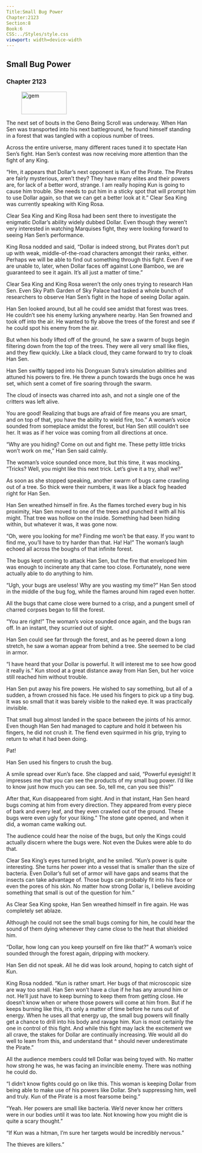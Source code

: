 ```yaml
---
Title:Small Bug Power 
Chapter:2123 
Section:8 
Book:6 
CSS:../Styles/style.css 
viewport: width=device-width
---
```

  
## Small Bug Power
### Chapter 2123
  
<figure>
	<img src="../Images/gem.gif" alt="gem" id="gem" width="120" height="60" />
</figure>
  

  
The next set of bouts in the Geno Being Scroll was underway. When Han Sen was transported into his next battleground, he found himself standing in a forest that was tangled with a copious number of trees.

Across the entire universe, many different races tuned it to spectate Han Sen’s fight. Han Sen’s contest was now receiving more attention than the fight of any King.

“Hm, it appears that Dollar’s next opponent is Kun of the Pirate. The Pirates are fairly mysterious, aren’t they? They have many elites and their powers are, for lack of a better word, strange. I am really hoping Kun is going to cause him trouble. She needs to put him in a sticky spot that will prompt him to use Dollar again, so that we can get a better look at it.” Clear Sea King was currently speaking with King Rosa.

Clear Sea King and King Rosa had been sent there to investigate the enigmatic Dollar’s ability widely dubbed Dollar. Even though they weren’t very interested in watching Marquises fight, they were looking forward to seeing Han Sen’s performance.

King Rosa nodded and said, “Dollar is indeed strong, but Pirates don’t put up with weak, middle-of-the-road characters amongst their ranks, either. Perhaps we will be able to find out something through this fight. Even if we are unable to, later, when Dollar faces off against Lone Bamboo, we are guaranteed to see it again. It’s all just a matter of time.”

Clear Sea King and King Rosa weren’t the only ones trying to research Han Sen. Even Sky Path Garden of Sky Palace had tasked a whole bunch of researchers to observe Han Sen’s fight in the hope of seeing Dollar again.

Han Sen looked around, but all he could see amidst that forest was trees. He couldn’t see his enemy lurking anywhere nearby. Han Sen frowned and took off into the air. He wanted to fly above the trees of the forest and see if he could spot his enemy from the air.

But when his body lifted off of the ground, he saw a swarm of bugs begin filtering down from the top of the trees. They were all very small like flies, and they flew quickly. Like a black cloud, they came forward to try to cloak Han Sen.

Han Sen swiftly tapped into his Dongxuan Sutra’s simulation abilities and attuned his powers to fire. He threw a punch towards the bugs once he was set, which sent a comet of fire soaring through the swarm.

The cloud of insects was charred into ash, and not a single one of the critters was left alive.

You are good! Realizing that bugs are afraid of fire means you are smart, and on top of that, you have the ability to wield fire, too.” A woman’s voice sounded from someplace amidst the forest, but Han Sen still couldn’t see her. It was as if her voice was coming from all directions at once.

“Why are you hiding? Come on out and fight me. These petty little tricks won’t work on me,” Han Sen said calmly.

The woman’s voice sounded once more, but this time, it was mocking. “Tricks? Well, you might like this next trick. Let’s give it a try, shall we?”

As soon as she stopped speaking, another swarm of bugs came crawling out of a tree. So thick were their numbers, it was like a black fog headed right for Han Sen.

Han Sen wreathed himself in fire. As the flames torched every bug in his proximity, Han Sen moved to one of the trees and punched it with all his might. That tree was hollow on the inside. Something had been hiding within, but whatever it was, it was gone now.

“Oh, were you looking for me? Finding me won’t be that easy. If you want to find me, you’ll have to try harder than that. Ha! Ha!” The woman’s laugh echoed all across the boughs of that infinite forest.

The bugs kept coming to attack Han Sen, but the fire that enveloped him was enough to incinerate any that came too close. Fortunately, none were actually able to do anything to him.

“Ugh, your bugs are useless! Why are you wasting my time?” Han Sen stood in the middle of the bug fog, while the flames around him raged even hotter.

All the bugs that came close were burned to a crisp, and a pungent smell of charred corpses began to fill the forest.

“You are right!” The woman’s voice sounded once again, and the bugs ran off. In an instant, they scurried out of sight.

Han Sen could see far through the forest, and as he peered down a long stretch, he saw a woman appear from behind a tree. She seemed to be clad in armor.

“I have heard that your Dollar is powerful. It will interest me to see how good it really is.” Kun stood at a great distance away from Han Sen, but her voice still reached him without trouble.

Han Sen put away his fire powers. He wished to say something, but all of a sudden, a frown crossed his face. He used his fingers to pick up a tiny bug. It was so small that it was barely visible to the naked eye. It was practically invisible.

That small bug almost landed in the space between the joints of his armor. Even though Han Sen had managed to capture and hold it between his fingers, he did not crush it. The fiend even squirmed in his grip, trying to return to what it had been doing.

Pat!

Han Sen used his fingers to crush the bug.

A smile spread over Kun’s face. She clapped and said, “Powerful eyesight! It impresses me that you can see the products of my small bug power. I’d like to know just how much you can see. So, tell me, can you see this?”

After that, Kun disappeared from sight. And in that instant, Han Sen heard bugs coming at him from every direction. They appeared from every piece of bark and every leaf, and they even crawled out of the ground. These bugs were even ugly for your liking.” The stone gate opened, and when it did, a woman came walking out.

The audience could hear the noise of the bugs, but only the Kings could actually discern where the bugs were. Not even the Dukes were able to do that.

Clear Sea King’s eyes turned bright, and he smiled. “Kun’s power is quite interesting. She turns her power into a vessel that is smaller than the size of bacteria. Even Dollar’s full set of armor will have gaps and seams that the insects can take advantage of. Those bugs can probably fit into his face or even the pores of his skin. No matter how strong Dollar is, I believe avoiding something that small is out of the question for him.”

As Clear Sea King spoke, Han Sen wreathed himself in fire again. He was completely set ablaze.

Although he could not see the small bugs coming for him, he could hear the sound of them dying whenever they came close to the heat that shielded him.

“Dollar, how long can you keep yourself on fire like that?” A woman’s voice sounded through the forest again, dripping with mockery.

Han Sen did not speak. All he did was look around, hoping to catch sight of Kun.

King Rosa nodded. “Kun is rather smart. Her bugs of that microscopic size are way too small. Han Sen won’t have a clue if he has any around him or not. He’ll just have to keep burning to keep them from getting close. He doesn’t know when or where those powers will come at him from. But if he keeps burning like this, it’s only a matter of time before he runs out of energy. When he uses all that energy up, the small bug powers will finally get a chance to drill into his body and ravage him. Kun is most certainly the one in control of this fight. And while this fight may lack the excitement we all crave, the stakes for Dollar are continually increasing. We would all do well to leam from this, and understand that ^ should never underestimate the Pirate.”

All the audience members could tell Dollar was being toyed with. No matter how strong he was, he was facing an invincible enemy. There was nothing he could do.

“I didn’t know fights could go on like this. This woman is keeping Dollar from being able to make use of his powers like Dollar. She’s suppressing him, well and truly. Kun of the Pirate is a most fearsome being.”

“Yeah. Her powers are small like bacteria. We’d never know her critters were in our bodies until it was too late. Not knowing how you might die is quite a scary thought.”

“If Kun was a hitman, I’m sure her targets would be incredibly nervous.”

The thieves are killers.”